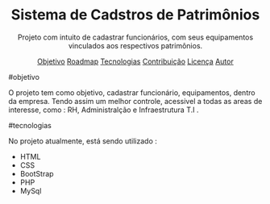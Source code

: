 <!-- nome do projeto -->
<h1 align="center"> Sistema de Cadstros de Patrimônios </h1>

<!-- descrição do projeto -->
<p align="center"> Projeto com intuito de cadastrar funcionários, com seus
equipamentos vinculados aos respectivos patrimônios.</p>

<!-- menu -->
<p align="center">
 <a href="#objetivo">Objetivo</a>
 <a href="#roadmap">Roadmap</a>
 <a href="#tecnologias">Tecnologias</a> 
 <a href="#contribuicao">Contribuição</a> 
 <a href="#licenc-a">Licença</a>
 <a href="#autor">Autor</a>
</p>


<!-- objetivo -->

#objetivo
<p align="left">O projeto tem como objetivo, cadastrar funcionário, equipamentos, dentro da
empresa. Tendo assim um melhor controle, acessivel a todas as areas de interesse, como :
RH, Administralção e Infraestrutura T.I .</p>

<!-- sobre as tecnologias -->
#tecnologias
<p align="left">No projeto atualmente, está sendo utilizado :
<ul>
<li>HTML</li>
<li>CSS</li>
<li>BootStrap</li>
<li>PHP</li>
<li>MySql</li>
</ul>

</p>
